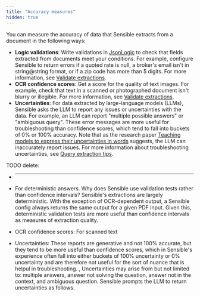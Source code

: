 ```yaml
---
title: "Accuracy measures"
hidden: true
---
```


You can measure the accuracy of data that Sensible extracts from a document in the following ways:




- **Logic validations**:  Write validations in [JsonLogic](https://jsonlogic.com/) to check that fields extracted from documents meet your conditions. For example, configure Sensible to return errors if a quoted rate is null, a broker's email isn't in string@string format, or if a zip code has more than 5 digits.  For more information, see [Validate extractions](doc:validate-extractions).  
- **OCR confidence scores**: Get a score for the quality of text images. For example, check that text in a scanned or photographed document isn't blurry or illegible.  For more information, see [Validate extractions](doc:validate-extractions).  
- **Uncertainties**: For data extracted by large-language models (LLMs), Sensible asks the LLM to report any issues or uncertainties with the data. For example, an LLM can report "multiple possible answers" or "ambiguous query".  These error messages are more useful for troubleshooting than confidence scores, which tend to fall into buckets of 0% or 100% accuracy.  Note that as the research paper [Teaching models to express their uncertainties in words](https://arxiv.org/pdf/2205.14334.pdf) suggests, the LLM can inaccurately report issues.  For more information about troubleshooting uncertainties, see [Query extraction tips](doc:query-tips).



TODO delete:









- ****

-  For deterministic answers. Why does Sensible use validation tests rather than confidence intervals? Sensible's extractions are largely deterministic. With the exception of OCR-dependent output, a Sensible config always returns the same output for a given PDF input. Given this, deterministic validation tests are more useful than confidence intervals as measures of extraction quality. 

- OCR confidence scores: For scanned text

- Uncertainties:  These reports are generative and not 100% accurate, but they tend to be more useful than confidence scores, which in Sensible's experience often fall into either buckets of 100% uncertainty or 0% uncertainty and are therefore not useful for the sort of nuance that is helpul in troubleshooting.  , Uncertainties may arise from but not limited to: multiple answers, answer not solving the question, answer not in the context, and ambiguous question. Sensible prompts the LLM to return uncertainties as follows. 
